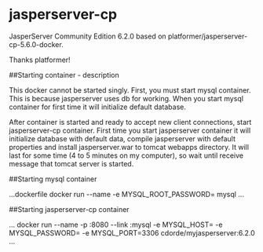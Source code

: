 # jasperserver-cp
JasperServer Community Edition 6.2.0 based on platformer/jasperserver-cp-5.6.0-docker.

Thanks platformer!


##Starting container - description

This docker cannot be started singly. First, you must start mysql container. This is because jasperserver uses db for working. When you start mysql container for first time it will initialize default database.

After container is started and ready to accept new client connections, start jasperserver-cp container. First time you start jasperserver container it will initialize database with default data, compile jasperserver with default properties and install jasperserver.war to tomcat webapps directory. It will last for some time (4 to 5 minutes on my computer), so wait until receive message that tomcat server is started.

##Starting mysql container

...dockerfile
docker run --name <Name for mysql container> -e MYSQL_ROOT_PASSWORD=<Mysql root user password> mysql
...

##Starting jasperserver-cp container

...
docker run --name <Name for jasperserver-cp container> -p <Port where tomcat will server jasperserver>:8080 --link <Name for mysql container>:mysql -e MYSQL_HOST=<Name for mysql container> -e MYSQL_PASSWORD=<Mysql root user password> -e MYSQL_PORT=3306 cdorde/myjasperserver:6.2.0
...
